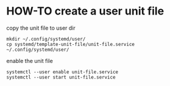 # HOW-TO create a user unit file

copy the unit file to user dir

    mkdir ~/.config/systemd/user/
    cp systemd/template-unit-file/unit-file.service ~/.config/systemd/user/

enable the unit file

    systemctl --user enable unit-file.service
    systemctl --user start unit-file.service    
